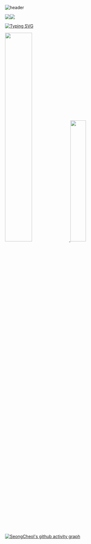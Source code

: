 ![header](https://capsule-render.vercel.app/api?type=waving&color=gradient&height=120&animation=fadeIn&text=Seong%20Cheol's%20github&fontAlign=50)


<img src="https://img.shields.io/badge/ tjdcjf9333@gmail.com -EA4335?style=flat-square&logo=Gmail&logoColor=white"/><img src="https://img.shields.io/badge/ Notion-000000?style=flat-square&logo=Notion&logoColor=white"/> 


[![Typing SVG](https://readme-typing-svg.herokuapp.com/?color=f0f6fc&lines=🤖정성철의%20깃허브에%20오신것을%20환영합니다.&font=Caprasimo&size=15)](https://git.io/typing-svg)


<a href="s">
  <img src="https://github-readme-stats.vercel.app/api?username=pflying1&theme=tokyonight&show_icons=true" width="42%" />
</a>
<a href="s">
  <img src="https://github-readme-stats.vercel.app/api/top-langs/?username=pflying1&exclude_repo=pflying1.github.io&layout=compact&theme=tokyonight" width="32%" />
</a>

[![SeongCheol's github activity graph](https://github-readme-activity-graph.vercel.app/graph?username=pflying1&theme=dracula)](https://github.com/pflying1/github-readme-activity-graph)




<!--
**pflying1/pflying1** is a ✨ _special_ ✨ repository because its `README.md` (this file) appears on your GitHub profile.

Here are some ideas to get you started:
#EA4335
- 🔭 I’m currently working on ...
- 🌱 I’m currently learning ...
- 👯 I’m looking to collaborate on ...
- 🤔 I’m looking for help with ...
- 💬 Ask me about ...
- 📫 How to reach me: ...
- 😄 Pronouns: ...
- ⚡ Fun fact: ...
-->
